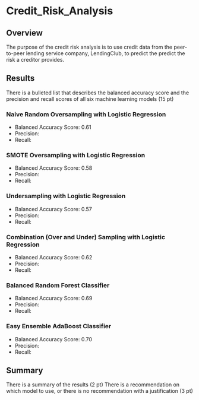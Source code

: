# Credit_Risk_Analysis

## Overview
The purpose of the credit risk analysis is to use credit data from the peer-to-peer lending service company, LendingClub, to predict the predict the risk a creditor provides. 

## Results
There is a bulleted list that describes the balanced accuracy score and the precision and recall scores of all six machine learning models (15 pt)
### Naive Random Oversampling with Logistic Regression
- Balanced Accuracy Score: 0.61
- Precision:
- Recall:

### SMOTE Oversampling with Logistic Regression
- Balanced Accuracy Score: 0.58
- Precision:
- Recall:

### Undersampling with Logistic Regression
- Balanced Accuracy Score: 0.57
- Precision:
- Recall:

### Combination (Over and Under) Sampling with Logistic Regression
- Balanced Accuracy Score: 0.62
- Precision:
- Recall:

### Balanced Random Forest Classifier
- Balanced Accuracy Score: 0.69
- Precision:
- Recall:

### Easy Ensemble AdaBoost Classifier
- Balanced Accuracy Score: 0.70
- Precision:
- Recall:

## Summary
There is a summary of the results (2 pt)
There is a recommendation on which model to use, or there is no recommendation with a justification (3 pt)
